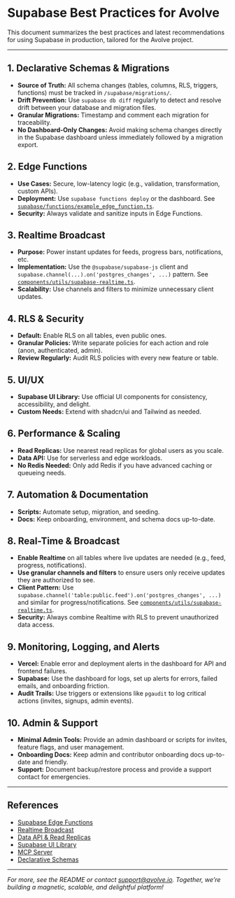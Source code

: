 # Supabase Best Practices for Avolve

This document summarizes the best practices and latest recommendations for using Supabase in production, tailored for the Avolve project.

---

## 1. Declarative Schemas & Migrations

- **Source of Truth:** All schema changes (tables, columns, RLS, triggers, functions) must be tracked in `/supabase/migrations/`.
- **Drift Prevention:** Use `supabase db diff` regularly to detect and resolve drift between your database and migration files.
- **Granular Migrations:** Timestamp and comment each migration for traceability.
- **No Dashboard-Only Changes:** Avoid making schema changes directly in the Supabase dashboard unless immediately followed by a migration export.

## 2. Edge Functions

- **Use Cases:** Secure, low-latency logic (e.g., validation, transformation, custom APIs).
- **Deployment:** Use `supabase functions deploy` or the dashboard. See [`supabase/functions/example_edge_function.ts`](../supabase/functions/example_edge_function.ts).
- **Security:** Always validate and sanitize inputs in Edge Functions.

## 3. Realtime Broadcast

- **Purpose:** Power instant updates for feeds, progress bars, notifications, etc.
- **Implementation:** Use the `@supabase/supabase-js` client and `supabase.channel(...).on('postgres_changes', ...)` pattern. See [`components/utils/supabase-realtime.ts`](../components/utils/supabase-realtime.ts).
- **Scalability:** Use channels and filters to minimize unnecessary client updates.

## 4. RLS & Security

- **Default:** Enable RLS on all tables, even public ones.
- **Granular Policies:** Write separate policies for each action and role (anon, authenticated, admin).
- **Review Regularly:** Audit RLS policies with every new feature or table.

## 5. UI/UX

- **Supabase UI Library:** Use official UI components for consistency, accessibility, and delight.
- **Custom Needs:** Extend with shadcn/ui and Tailwind as needed.

## 6. Performance & Scaling

- **Read Replicas:** Use nearest read replicas for global users as you scale.
- **Data API:** Use for serverless and edge workloads.
- **No Redis Needed:** Only add Redis if you have advanced caching or queueing needs.

## 7. Automation & Documentation

- **Scripts:** Automate setup, migration, and seeding.
- **Docs:** Keep onboarding, environment, and schema docs up-to-date.

## 8. Real-Time & Broadcast

- **Enable Realtime** on all tables where live updates are needed (e.g., feed, progress, notifications).
- **Use granular channels and filters** to ensure users only receive updates they are authorized to see.
- **Client Pattern:** Use `supabase.channel('table:public.feed').on('postgres_changes', ...)` and similar for progress/notifications. See [`components/utils/supabase-realtime.ts`](../components/utils/supabase-realtime.ts).
- **Security:** Always combine Realtime with RLS to prevent unauthorized data access.

## 9. Monitoring, Logging, and Alerts

- **Vercel:** Enable error and deployment alerts in the dashboard for API and frontend failures.
- **Supabase:** Use the dashboard for logs, set up alerts for errors, failed emails, and onboarding friction.
- **Audit Trails:** Use triggers or extensions like `pgaudit` to log critical actions (invites, signups, admin events).

## 10. Admin & Support

- **Minimal Admin Tools:** Provide an admin dashboard or scripts for invites, feature flags, and user management.
- **Onboarding Docs:** Keep admin and contributor onboarding docs up-to-date and friendly.
- **Support:** Document backup/restore process and provide a support contact for emergencies.

---

## References

- [Supabase Edge Functions](https://supabase.com/blog/supabase-edge-functions-deploy-dashboard-deno-2-1)
- [Realtime Broadcast](https://supabase.com/blog/realtime-broadcast-from-database)
- [Data API & Read Replicas](https://supabase.com/blog/data-api-nearest-read-replica)
- [Supabase UI Library](https://supabase.com/blog/supabase-ui-library)
- [MCP Server](https://supabase.com/blog/mcp-server)
- [Declarative Schemas](https://supabase.com/blog/declarative-schemas)

---

_For more, see the README or contact support@avolve.io. Together, we’re building a magnetic, scalable, and delightful platform!_
